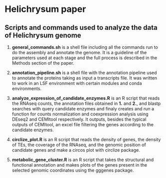 # Helichrysum paper
## Scripts and commands used to analyze the data of Helichrysum genome

1) **general_commands.sh** is a shell file including all the commands run to do the assembly and annotate the genome. It is a guideline of the parameters used at each stage and the full process is described in the Methods section of the paper.

2) **annotation_pipeline.sh** is a shell file with the annotation pipeline used to annotate the proteins taking as input a transcripts file. It was written to work in an LSF environment with certain modules and conda environments.

3) **analyze_expression_of_candidate_enzymes.R** is an R script that reads the RNAseq counts, the annotation files obtained in **1.** and **2.**, and blastp searches with query candidate enzymes and finaly creates and run a function for counts normalization and coexpression analysis using DEseq2 and CEMItool respectively. It outputs, besides the typical outputs of CEMItool, an excel file filtering the genes according to the candidate enzymes.

4) **circlize_plot.R** is an R script that reads the density of genes, the density of TEs, the coverage of the RNAseq, and the genomic position of candidate genes and make a circos plot with circlize package.

5) **metabolic_gene_cluster.R** is an R script that takes the structural and functional annotation and makes plots of the genes present in the selected genomic coordinates using the gggenes package.
